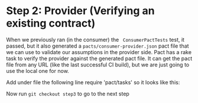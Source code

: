 # Step 2: Provider (Verifying an existing contract)
When we previously ran (in the consumer) the ```` ConsumerPactTests```` test, it passed, but it also generated a ````pacts/consumer-provider.json```` pact file that we can use to validate our assumptions in the provider side.
Pact has a rake task to verify the provider against the generated pact file. It can get the pact file from any URL (like the last successful CI build), but we are just going to use the local one for now.

Add under  file the following line require 'pact/tasks' so it looks like this:


Now run ```` git checkout step3 ```` to go to the next step
